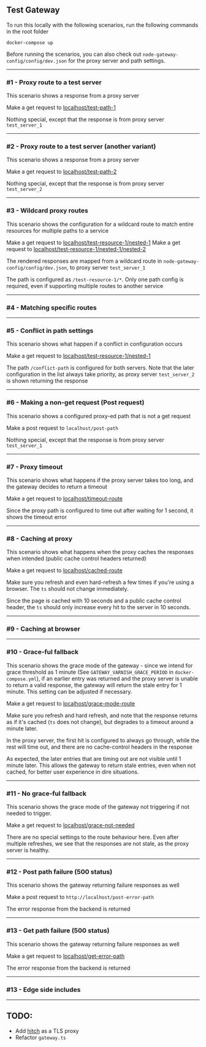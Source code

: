 ## Test Gateway 
To run this locally with the following scenarios, run the following commands in the root folder
```
docker-compose up
```

Before running the scenarios, you can also check out `node-gateway-config/config/dev.json` for the proxy server and path settings.

----
### #1 - Proxy route to a test server

This scenario shows a response from a proxy server

Make a get request to [localhost/test-path-1](http://localhost/test-path-1)

Nothing special, except that the response is from proxy server `test_server_1`

----
### #2 - Proxy route to a test server (another variant)

This scenario shows a response from a proxy server

Make a get request to [localhost/test-path-2](http://localhost/test-path-2)

Nothing special, except that the response is from proxy server `test_server_2`

----
### #3 - Wildcard proxy routes 

This scenario shows the configuration for a wildcard route to match entire resources for multiple paths to a service

Make a get request to [localhost/test-resource-1/nested-1](http://localhost/test-resource-1/nested-1)
Make a get request to [localhost/test-resource-1/nested-1/nested-2](http://localhost/test-resource-1/nested-1/nested-2)

The rendered responses are mapped from a wildcard route in `node-gateway-config/config/dev.json`, to proxy server `test_server_1`

The path is configured as `/test-resource-1/*`. Only one path config is required, even if supporting multiple routes to another service

---
### #4 - Matching specific routes 


----
### #5 - Conflict in path settings

This scenario shows what happen if a conflict in configuration occurs

Make a get request to [localhost/test-resource-1/nested-1](http://localhost/conflict-path)

The path `/conflict-path` is configured for both servers. Note that the later configuration in the list always take priority, as proxy server `test_server_2` is shown returning the response

----
### #6 - Making a non-get request (Post request)

This scenario shows a configured proxy-ed path that is not a get request

Make a post request to `localhost/post-path`

Nothing special, except that the response is from proxy server `test_server_1`

----
### #7 - Proxy timeout

This scenario shows what happens if the proxy server takes too long, and the gateway decides to return a timeout

Make a get request to [localhost/timeout-route](http://localhost/timeout-route)

Since the proxy path is configured to time out after waiting for 1 second, it shows the timeout error

----
### #8 - Caching at proxy

This scenario shows what happens when the proxy caches the responses when intended (public cache control headers returned)

Make a get request to [localhost/cached-route](http://localhost/cached-route)

Make sure you refresh and even hard-refresh a few times if you're using a browser. The `ts` should not change immediately.

Since the page is cached with 10 seconds and a public cache control header, the `ts` should only increase every hit to the server in 10 seconds.

---
### #9 - Caching at browser

----
### #10 - Grace-ful fallback

This scenario shows the grace mode of the gateway - since we intend for grace threshold as 1 minute (See `GATEWAY_VARNISH_GRACE_PERIOD` in `docker-compose.yml`), if an earlier entry was returned and the proxy server is unable to return a valid response, the gateway will return the stale entry for 1 minute. This setting can be adjusted if necessary.

Make a get request to [localhost/grace-mode-route](http://localhost/grace-mode-route)

Make sure you refresh and hard refresh, and note that the response returns as if it's cached (`ts` does not change), but degrades to a timeout around a minute later.

In the proxy server, the first hit is configured to always go through, while the rest will time out, and there are no cache-control headers in the response

As expected, the later entries that are timing out are not visible until 1 minute later. This allows the gateway to return stale entries, even when not cached, for better user experience in dire situations. 

----
### #11 - No grace-ful fallback

This scenario shows the grace mode of the gateway not triggering if not needed to trigger.

Make a get request to [localhost/grace-not-needed](http://localhost/grace-not-needed)

There are no special settings to the route behaviour here. Even after multiple refreshes, we see that the responses are not stale, as the proxy server is healthy.

----
### #12 - Post path failure (500 status)

This scenario shows the gateway returning failure responses as well

Make a post request to `http://localhost/post-error-path`

The error response from the backend is returned

----
### #13 - Get path failure (500 status)

This scenario shows the gateway returning failure responses as well

Make a get request to [localhost/get-error-path](http://localhost/get-error-path)

The error response from the backend is returned

----
### #13 - Edge side includes

---
## TODO:
- Add [hitch](https://github.com/varnish/hitch) as a TLS proxy
- Refactor `gateway.ts`

